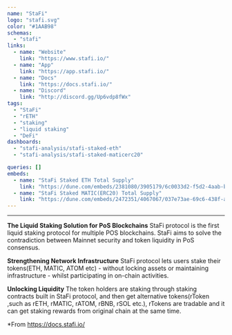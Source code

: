 ```yaml
---
name: "StaFi"
logo: "stafi.svg"
color: "#1AAB98"
schemas:
  - "stafi"
links:
  - name: "Website"
    link: "https://www.stafi.io/"
  - name: "App"
    link: "https://app.stafi.io/"
  - name: "Docs"
    link: "https://docs.stafi.io/"
  - name: "Discord"
    link: "http://discord.gg/Up6vdp8fWx"
tags:
  - "StaFi"
  - "rETH"
  - "staking"
  - "liquid staking"
  - "DeFi"
dashboards:
  - "stafi-analysis/stafi-staked-eth"
  - "stafi-analysis/stafi-staked-maticerc20"

queries: []
embeds:
  - name: "StaFi Staked ETH Total Supply"
    link: "https://dune.com/embeds/2381080/3905179/6c0033d2-f5d2-4aab-b336-dd7cf67b096c"
  - name: "StaFi Staked MATIC(ERC20) Total Supply"
    link: "https://dune.com/embeds/2472351/4067067/037e73ae-69c6-438f-a188-32fa3d970cb2"
---
```

---

**The Liquid Staking Solution for PoS Blockchains**
StaFi protocol is the first liquid staking protocol for multiple POS blockchains. StaFi aims to solve the contradiction between Mainnet security and token liquidity  in PoS consensus.

**Strengthening Network Infrastructure** 
StaFi protocol lets users stake their tokens(ETH, MATIC, ATOM etc) - without locking assets or maintaining infrastructure - whilst participating in on-chain activities.

**Unlocking Liquidity**
The token holders are staking through staking contracts built in StaFi protocol, and then get alternative tokens(rToken ,such as rETH, rMATIC, rATOM, rBNB, rSOL etc.), rTokens are tradable and it can get staking rewards from original chain at the same time. 

*From https://docs.stafi.io/
